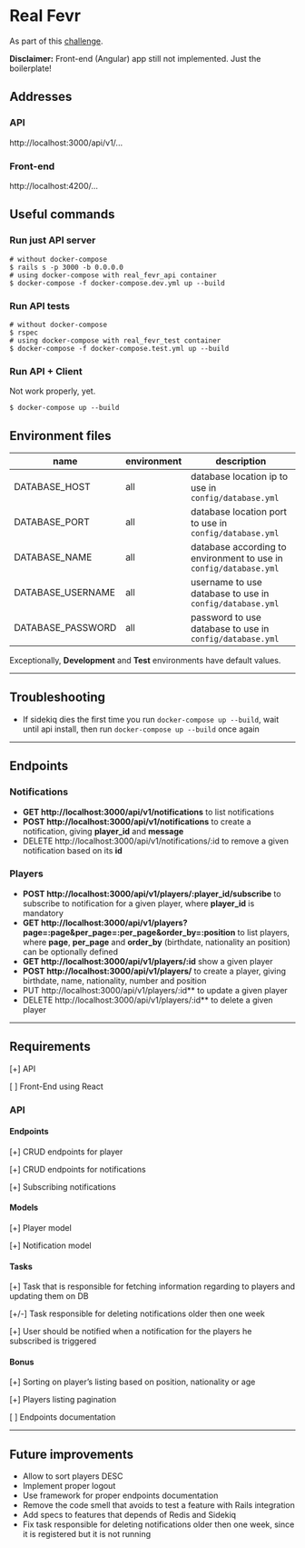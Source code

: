 # Real Fevr

As part of this [challenge](https://realfevr.github.io/challenge/).

**Disclaimer:** Front-end (Angular) app still not implemented. Just the boilerplate!

## Addresses

### API

http://localhost:3000/api/v1/...

### Front-end

http://localhost:4200/...

## Useful commands

### Run just API server

```shell
# without docker-compose
$ rails s -p 3000 -b 0.0.0.0
# using docker-compose with real_fevr_api container
$ docker-compose -f docker-compose.dev.yml up --build
```

### Run API tests

```shell
# without docker-compose
$ rspec
# using docker-compose with real_fevr_test container
$ docker-compose -f docker-compose.test.yml up --build
```

### Run API + Client

Not work properly, yet.

```shell
$ docker-compose up --build
```

## Environment files

| name              | environment | description                                                       |
| ----------------- | ----------- | ----------------------------------------------------------------- |
| DATABASE_HOST     | all         | database location ip to use in `config/database.yml`              |
| DATABASE_PORT     | all         | database location port to use in `config/database.yml`            |
| DATABASE_NAME     | all         | database according to environment to use in `config/database.yml` |
| DATABASE_USERNAME | all         | username to use database to use in `config/database.yml`          |
| DATABASE_PASSWORD | all         | password to use database to use in `config/database.yml`          |

Exceptionally, **Development** and **Test** environments have default values.

---

## Troubleshooting

- If sidekiq dies the first time you run `docker-compose up --build`, wait until api install, then run `docker-compose up --build` once again

---

## Endpoints

### Notifications

- **GET http://localhost:3000/api/v1/notifications** to list notifications
- **POST http://localhost:3000/api/v1/notifications** to create a notification, giving **player_id** and **message**
- DELETE http://localhost:3000/api/v1/notifications/:id to remove a given notification based on its **id**

### Players

- **POST http://localhost:3000/api/v1/players/:player_id/subscribe** to subscribe to notification for a given player, where **player_id** is mandatory
- **GET http://localhost:3000/api/v1/players?page=:page&per_page=:per_page&order_by=:position** to list players, where **page**, **per_page** and **order_by** (birthdate, nationality an position) can be optionally defined
- **GET http://localhost:3000/api/v1/players/:id** show a given player
- **POST http://localhost:3000/api/v1/players/** to create a player, giving birthdate, name, nationality, number and position
- PUT http://localhost:3000/api/v1/players/:id\*\* to update a given player
- DELETE http://localhost:3000/api/v1/players/:id\*\* to delete a given player

---

## Requirements

[+] API

[ ] Front-End using React

### API

#### Endpoints

[+] CRUD endpoints for player

[+] CRUD endpoints for notifications

[+] Subscribing notifications

#### Models

[+] Player model

[+] Notification model

#### Tasks

[+] Task that is responsible for fetching information regarding to players and updating them on DB

[+/-] Task responsible for deleting notifications older then one week

[+] User should be notified when a notification for the players he subscribed is triggered

#### Bonus

[+] Sorting on player’s listing based on position, nationality or age

[+] Players listing pagination

[ ] Endpoints documentation

---

## Future improvements

- Allow to sort players DESC
- Implement proper logout
- Use framework for proper endpoints documentation
- Remove the code smell that avoids to test a feature with Rails integration
- Add specs to features that depends of Redis and Sidekiq
- Fix task responsible for deleting notifications older then one week, since it is registered but it is not running
